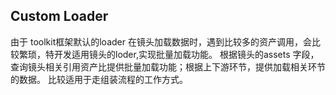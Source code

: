 ## Custom Loader
由于 toolkit框架默认的loader 在镜头加载数据时，遇到比较多的资产调用，会比较繁琐，特开发适用镜头的loder,实现批量加载功能。
根据镜头的assets 字段，查询镜头相关引用资产比提供批量加载功能；根据上下游环节，提供加载相关环节的数据。
比较适用于走组装流程的工作方式。